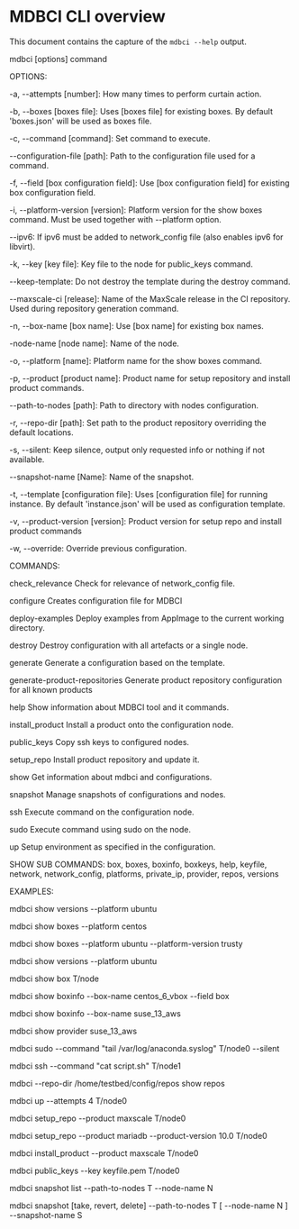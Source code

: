 # MDBCI CLI overview

This document contains the capture of the `mdbci --help` output.

mdbci \[options\] command

OPTIONS:

-a, --attempts \[number\]: How many times to perform curtain action.

-b, --boxes \[boxes file\]: Uses \[boxes file\] for existing boxes. By
default 'boxes.json' will be used as boxes file.

-c, --command \[command\]: Set command to execute.

--configuration-file \[path\]: Path to the configuration file used for a
command.

-f, --field \[box configuration field\]: Use \[box configuration field\]
for existing box configuration field.

-i, --platform-version \[version\]: Platform version for the show boxes
command. Must be used together with --platform option.

--ipv6: If ipv6 must be added to network\_config file (also enables ipv6
for libvirt).

-k, --key \[key file\]: Key file to the node for public\_keys command.

--keep-template: Do not destroy the template during the destroy command.

--maxscale-ci \[release\]: Name of the MaxScale release in the CI
repository. Used during repository generation command.

-n, --box-name \[box name\]: Use \[box name\] for existing box names.

-node-name \[node name\]: Name of the node.

-o, --platform \[name\]: Platform name for the show boxes command.

-p, --product \[product name\]: Product name for setup repository and
install product commands.

--path-to-nodes \[path\]: Path to directory with nodes configuration.

-r, --repo-dir \[path\]: Set path to the product repository overriding
the default locations.

-s, --silent: Keep silence, output only requested info or nothing if not
available.

--snapshot-name \[Name\]: Name of the snapshot.

-t, --template \[configuration file\]: Uses \[configuration file\] for
running instance. By default 'instance.json' will be used as
configuration template.

-v, --product-version \[version\]: Product version for setup repo and
install product commands

-w, --override: Override previous configuration.

COMMANDS:

check\_relevance Check for relevance of network\_config file.

configure Creates configuration file for MDBCI

deploy-examples Deploy examples from AppImage to the current working
directory.

destroy Destroy configuration with all artefacts or a single node.

generate Generate a configuration based on the template.

generate-product-repositories Generate product repository configuration
for all known products

help Show information about MDBCI tool and it commands.

install\_product Install a product onto the configuration node.

public\_keys Copy ssh keys to configured nodes.

setup\_repo Install product repository and update it.

show Get information about mdbci and configurations.

snapshot Manage snapshots of configurations and nodes.

ssh Execute command on the configuration node.

sudo Execute command using sudo on the node.

up Setup environment as specified in the configuration.

SHOW SUB COMMANDS: box, boxes, boxinfo, boxkeys, help, keyfile, network,
network\_config, platforms, private\_ip, provider, repos, versions

EXAMPLES:

mdbci show versions --platform ubuntu

mdbci show boxes --platform centos

mdbci show boxes --platform ubuntu --platform-version trusty

mdbci show versions --platform ubuntu

mdbci show box T/node

mdbci show boxinfo --box-name centos\_6\_vbox --field box

mdbci show boxinfo --box-name suse\_13\_aws

mdbci show provider suse\_13\_aws

mdbci sudo --command "tail /var/log/anaconda.syslog" T/node0 --silent

mdbci ssh --command "cat script.sh" T/node1

mdbci --repo-dir /home/testbed/config/repos show repos

mdbci up --attempts 4 T/node0

mdbci setup\_repo --product maxscale T/node0

mdbci setup\_repo --product mariadb --product-version 10.0 T/node0

mdbci install\_product --product maxscale T/node0

mdbci public\_keys --key keyfile.pem T/node0

mdbci snapshot list --path-to-nodes T --node-name N

mdbci snapshot \[take, revert, delete\] --path-to-nodes T \[ --node-name
N \] --snapshot-name S
